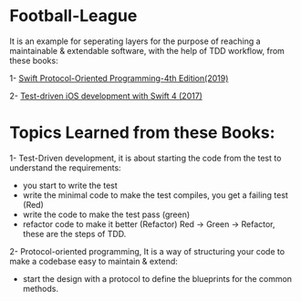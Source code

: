 # Football-League

It is an example for seperating layers for the purpose of reaching a maintainable & extendable software, with the help of TDD workflow, from these books:

1- [Swift Protocol-Oriented Programming-4th Edition(2019)](https://www.packtpub.com/product/swift-protocol-oriented-programming-fourth-edition/9781789349023)

2- [Test-driven iOS development with Swift 4 (2017)](https://www.packtpub.com/product/test-driven-ios-development-with-swift-4/9781788475709?_ga=2.21057660.657637162.1662279393-593728472.1661700333)


# Topics Learned from these Books:
1- Test-Driven development, it is about starting the code from the test to understand the requirements: 
  - you start to write the test
  - write the minimal code to make the test compiles, you get a failing test (Red)
  - write the code to make the test pass (green)
  - refactor code to make it better (Refactor)
  Red -> Green -> Refactor, these are the steps of TDD.

2- Protocol-oriented programming, It is a way of structuring your code to make a codebase easy to maintain & extend:
  - start the design with a protocol to define the blueprints for the common methods.
